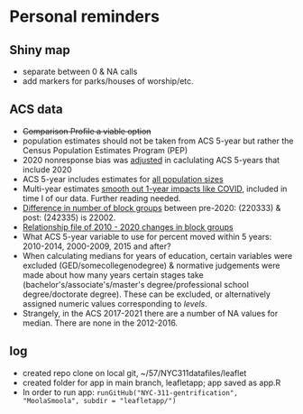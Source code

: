 # Personal reminders

## Shiny map
* separate between 0 & NA calls
* add markers for parks/houses of worship/etc.

## ACS data
* ~~Comparison Profile a viable option~~
* population estimates should not be taken from ACS 5-year but rather the Census Population Estimates Program (PEP)
* 2020 nonresponse bias was [adjusted](https://www.census.gov/programs-surveys/acs/technical-documentation/user-notes/2022-03.html) in caclulating ACS 5-years that include 2020
* ACS 5-year includes estimates for [all population sizes](https://www.census.gov/programs-surveys/acs/guidance/estimates.html)
* Multi-year estimates [smooth out 1-year impacts like COVID](https://www.census.gov/newsroom/blogs/random-samplings/2022/03/period-estimates-american-community-survey.html), included in time I of our data. Further reading needed.
* [Difference in number of block groups](https://www.census.gov/programs-surveys/acs/geography-acs/reference-materials.2021.html#list-tab-2123892609) between pre-2020: (220333) & post: (242335) is 22002.
* [Relationship file of 2010 - 2020 changes in block groups](https://www2.census.gov/geo/docs/maps-data/data/rel2020/blkgrp/tab20_blkgrp20_blkgrp10_st36.txt)
* What ACS 5-year variable to use for percent moved within 5 years: 2010-2014, 2000-2009, 2015 and after?
* When calculating medians for years of education, certain variables were excluded (GED/somecollegenodegree) & normative judgements were made about how many years certain stages take (bachelor's/associate's/master's degree/professional school degree/doctorate degree). These can be excluded, or alternatively assigned numeric values corresponding to *levels*.
* Strangely, in the ACS 2017-2021 there are a number of NA values for median. There are none in the 2012-2016.

## log 
* created repo clone on local git, ~/57/NYC311datafiles/leaflet
* created folder for app in main branch, leafletapp; app saved as app.R
* In order to run app: `runGitHub("NYC-311-gentrification", "MoolaSmoola", subdir = "leafletapp/")`
